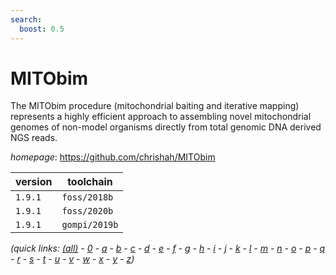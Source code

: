 ```yaml
---
search:
  boost: 0.5
---
```

# MITObim

The MITObim procedure (mitochondrial baiting and iterative mapping) represents  a highly efficient approach to assembling novel mitochondrial genomes of non-model organisms   directly from total genomic DNA derived NGS reads.

*homepage*: <https://github.com/chrishah/MITObim>

version | toolchain
--------|----------
``1.9.1`` | ``foss/2018b``
``1.9.1`` | ``foss/2020b``
``1.9.1`` | ``gompi/2019b``


*(quick links: [(all)](../index.md) - [0](../0/index.md) - [a](../a/index.md) - [b](../b/index.md) - [c](../c/index.md) - [d](../d/index.md) - [e](../e/index.md) - [f](../f/index.md) - [g](../g/index.md) - [h](../h/index.md) - [i](../i/index.md) - [j](../j/index.md) - [k](../k/index.md) - [l](../l/index.md) - [m](../m/index.md) - [n](../n/index.md) - [o](../o/index.md) - [p](../p/index.md) - [q](../q/index.md) - [r](../r/index.md) - [s](../s/index.md) - [t](../t/index.md) - [u](../u/index.md) - [v](../v/index.md) - [w](../w/index.md) - [x](../x/index.md) - [y](../y/index.md) - [z](../z/index.md))*

